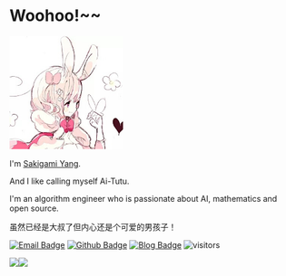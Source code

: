 # Woohoo!~~

<p width="100%" margin="0 auto" >
  <img src="bunny-girl.jpeg" width="200" height="200">
</p>

I'm [Sakigami Yang](https://github.com/SakigamiYang).

And I like calling myself Ai-Tutu.

I'm an algorithm engineer who is passionate about AI, mathematics and open source.

虽然已经是大叔了但内心还是个可爱的男孩子！


[![Email Badge](https://img.shields.io/badge/-Email-c14438?style=flat-square&logo=Gmail&logoColor=white&link=mailto:zhixiao.yang0124@gmail.com)](mailto:zhixiao.yang0124@gmail.com)
[![Github Badge](https://img.shields.io/badge/-Github-232323?style=flat-square&logo=Github&logoColor=white&link=https://github.com/SakigamiYang)](https://github.com/SakigamiYang)
[![Blog Badge](https://img.shields.io/badge/-Blog-blueviolet?style=flat-square&logo=WordPress&logoColor=white&link=https://sakigami-yang.me)](https://sakigami-yang.me)
![visitors](https://visitor-badge.laobi.icu/badge?page_id=SakigamiYang)

<a href="https://github.com/SakigamiYang/github-readme-stats">
  <img align="left" src="https://github-readme-stats.vercel.app/api?username=SakigamiYang&count_private=true&show_icons=true&theme=dark" />
</a>
<a href="https://github.com/SakigamiYang/github-readme-stats">
  <img align="left" src="https://github-readme-stats.vercel.app/api/top-langs/?username=SakigamiYang&theme=dark&exclude_repo=SakigamiYang.github.io" />
</a>
